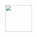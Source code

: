 <div align="center"><img height=85px src="https://readme-typing-svg.herokuapp.com?center=true&vCenter=true&lines=HuoChaiSAMA+HERE!">
<!--
**HuoChaiSAMA/HuoChaiSAMA** is a ✨ _special_ ✨ repository because its `README.md` (this file) appears on your GitHub profile.

Here are some ideas to get you started:

- 🔭 I’m currently working on ...
- 🌱 I’m currently learning ...
- 👯 I’m looking to collaborate on ...
- 🤔 I’m looking for help with ...
- 💬 Ask me about ...
- 📫 How to reach me: ...
- 😄 Pronouns: ...
- ⚡ Fun fact: ...
-->
[![Anurag's GitHub stats](https://github-readme-stats.vercel.app/api?username=HuoChaiSAMA&theme=buefy&locale=cn)](https://github.com/anuraghazra/github-readme-statsbuefy)
[![Top Langs](https://github-readme-stats.vercel.app/api/top-langs/?username=HuoChaiSAMA&theme=buefy&locale=cn)](https://github.com/anuraghazra/github-readme-stats)
